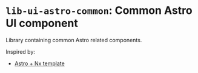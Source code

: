 # `lib-ui-astro-common`: Common Astro UI component

Library containing common Astro related components.

Inspired by:

- [Astro + Nx template](https://github.com/leosvelperez/leosvel.dev)
